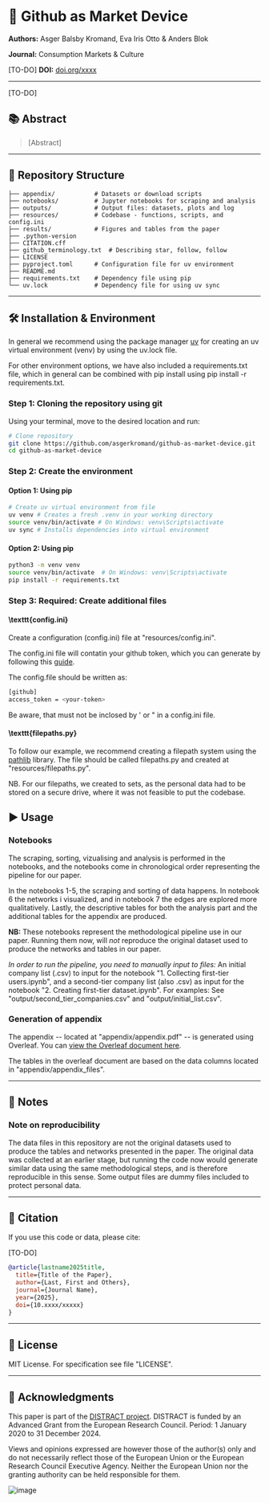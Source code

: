 # 📄 Github as Market Device
**Authors:** Asger Balsby Kromand, Eva Iris Otto & Anders Blok

**Journal:** Consumption Markets & Culture

[TO-DO]
**DOI:** [doi.org/xxxx](https://doi.org/xxxx)

---
[TO-DO]
## 📚 Abstract
> [Abstract]

---

## 📂 Repository Structure
```
├── appendix/           # Datasets or download scripts
├── notebooks/          # Jupyter notebooks for scraping and analysis
├── outputs/            # Output files: datasets, plots and log
├── resources/          # Codebase - functions, scripts, and config.ini
├── results/            # Figures and tables from the paper
├── .python-version
├── CITATION.cff
├── github_terminology.txt  # Describing star, follow, follow
├── LICENSE
├── pyproject.toml      # Configuration file for uv environment
├── README.md           
├── requirements.txt    # Dependency file using pip
└── uv.lock             # Dependency file for using uv sync
```

---

## 🛠 Installation & Environment

In general we recommend using the package manager [uv](https://docs.astral.sh/uv/) for creating an uv virtual environment (venv) by using the uv.lock file.

For other environment options, we have also included a requirements.txt file, which in general can be combined with pip install using pip install -r requirements.txt.

### Step 1: Cloning the repository using git

Using your terminal, move to the desired location and run:

```bash
# Clone repository
git clone https://github.com/asgerkromand/github-as-market-device.git
cd github-as-market-device
```

### Step 2: Create the environment

#### **Option 1: Using pip**
```bash
# Create uv virtual environment from file
uv venv # Creates a fresh .venv in your working directory
source venv/bin/activate # On Windows: venv\Scripts\activate
uv sync # Installs dependencies into virtual environment
```

#### **Option 2: Using pip**
```bash
python3 -m venv venv
source venv/bin/activate  # On Windows: venv\Scripts\activate
pip install -r requirements.txt
```

### Step 3: Required: Create additional files

#### **\texttt{config.ini}**
Create a configuration (config.ini) file at "resources/config.ini".

The config.ini file will contatin your github token, which you can generate by following this [guide](https://docs.github.com/en/authentication/keeping-your-account-and-data-secure/managing-your-personal-access-tokens).

The config.file should be written as:
```bash
[github]
access_token = <your-token>
```

Be aware, that <your-token> must not be inclosed by ' or " in a config.ini file.

#### **\texttt{filepaths.py}**

To follow our example, we recommend creating a filepath system using the [pathlib](https://docs.python.org/3/library/pathlib.html) library. The file should be called filepaths.py and created at "resources/filepaths.py".

NB. For our filepaths, we created to sets, as the personal data had to be stored on a secure drive, where it was not feasible to put the codebase.

## ▶️ Usage

### Notebooks

The scraping, sorting, vizualising and analysis is performed in the notebooks, and the notebooks come in chronological order representing the pipeline for our paper. 

In the notebooks 1-5, the scraping and sorting of data happens. In notebook 6 the networks i visualized, and in notebook 7 the edges are explored more qualitatively. Lastly, the descriptive tables for both the analysis part and the additional tables for the appendix are produced.

**NB:** These notebooks represent the methodological pipeline use in our paper. Running them now, will *not* reproduce the original dataset used to produce the networks and tables in our paper.

*In order to run the pipeline, you need to manually input to files:* An initial company list (.csv) to input for the notebook "1. Collecting first-tier users.ipynb", and a second-tier company list (also .csv) as input for the notebook "2. Creating first-tier dataset.ipynb". For examples: See "output/second_tier_companies.csv" and "output/initial_list.csv".

### Generation of appendix

The appendix -- located at "appendix/appendix.pdf" -- is generated using Overleaf. You can [view the Overleaf document here](https://www.overleaf.com/read/xvghfbbjntbd#c8aed2).

The tables in the overleaf document are based on the data columns located in "appendix/appendix_files".

---

## 📌 Notes

### Note on reproducibility

The data files in this repository are not the original datasets used to produce the tables and networks presented in the paper. The original data was collected at an earlier stage, but running the code now would generate similar data using the same methodological steps, and is therefore reproducible in this sense. Some output files are dummy files included to protect personal data.

---

## 📜 Citation
If you use this code or data, please cite:

[TO-DO]

```bibtex
@article{lastname2025title,
  title={Title of the Paper},
  author={Last, First and Others},
  journal={Journal Name},
  year={2025},
  doi={10.xxxx/xxxxx}
}
```

---

## 📄 License

MIT License. For specification see file "LICENSE".

---

## 🙌 Acknowledgments

This paper is part of the [DISTRACT project](https://sodas.ku.dk/projects/distract/). DISTRACT is funded by an Advanced Grant from the European Research Council. Period: 1 January 2020 to 31 December 2024. 

Views and opinions expressed are however those of the author(s) only and do not necessarily reflect those of the European Union or the European Research Council Executive Agency. Neither the European Union nor the granting authority can be held responsible for them.

![image](https://erc.europa.eu/sites/default/files/inline-images/ERC%20logo.png)